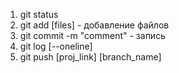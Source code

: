 1. git status
2. git add [files] - добавление файлов
3. git commit -m "comment" - запись
4. git log [--oneline]
5. git push [proj_link] [branch_name]
